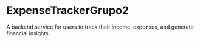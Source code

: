 # ExpenseTrackerGrupo2
A backend service for users to track their income, expenses, and generate financial insights.
